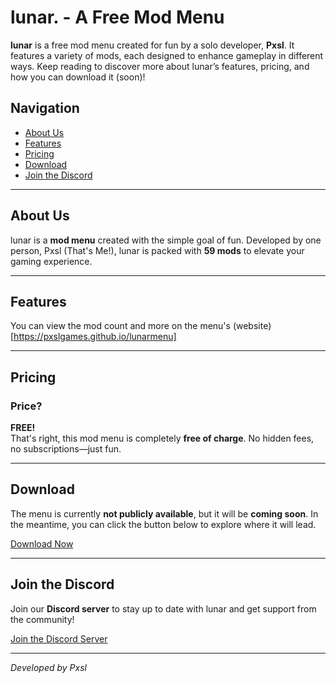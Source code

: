 # lunar. - A Free Mod Menu

**lunar** is a free mod menu created for fun by a solo developer, **Pxsl**. It features a variety of mods, each designed to enhance gameplay in different ways. Keep reading to discover more about lunar’s features, pricing, and how you can download it (soon)!

## Navigation

- [About Us](#about-us)
- [Features](#features)
- [Pricing](#pricing)
- [Download](#download)
- [Join the Discord](#discord)

---

## About Us

lunar is a **mod menu** created with the simple goal of fun. Developed by one person, Pxsl (That's Me!), lunar is packed with **59 mods** to elevate your gaming experience.

---

## Features

You can view the mod count and more on the menu's (website)[https://pxslgames.github.io/lunarmenu]

---

## Pricing

### Price?

**FREE!**  
That's right, this mod menu is completely **free of charge**. No hidden fees, no subscriptions—just fun.

---

## Download

The menu is currently **not publicly available**, but it will be **coming soon**. In the meantime, you can click the button below to explore where it will lead.

[Download Now](https://www.youtube.com/watch?v=8A-up2tcJz4)

---

## Join the Discord

Join our **Discord server** to stay up to date with lunar and get support from the community!

[Join the Discord Server](https://discord.gg/49rV6sVa7Z)

---

_Developed by Pxsl_
